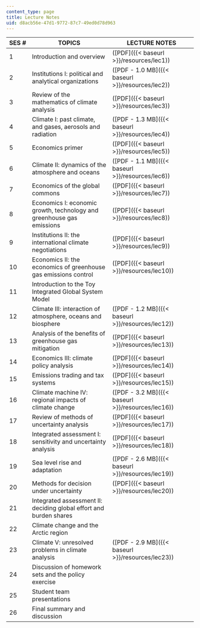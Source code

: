 ```yaml
---
content_type: page
title: Lecture Notes
uid: d8acb56e-47d1-9772-87c7-49ed0d78d963
---
```


| SES # | TOPICS | LECTURE NOTES |
| --- | --- | --- |
| 1 | Introduction and overview | ([PDF]({{< baseurl >}}/resources/lec1)) |
| 2 | Institutions I: political and analytical organizations | ([PDF - 1.0 MB]({{< baseurl >}}/resources/lec2)) |
| 3 | Review of the mathematics of climate analysis | ([PDF]({{< baseurl >}}/resources/lec3)) |
| 4 | Climate I: past climate, and gases, aerosols and radiation | ([PDF - 1.3 MB]({{< baseurl >}}/resources/lec4)) |
| 5 | Economics primer | ([PDF]({{< baseurl >}}/resources/lec5)) |
| 6 | Climate II: dynamics of the atmosphere and oceans | ([PDF - 1.1 MB]({{< baseurl >}}/resources/lec6)) |
| 7 | Economics of the global commons | ([PDF]({{< baseurl >}}/resources/lec7)) |
| 8 | Economics I: economic growth, technology and greenhouse gas emissions | ([PDF]({{< baseurl >}}/resources/lec8)) |
| 9 | Institutions II: the international climate negotiations | ([PDF]({{< baseurl >}}/resources/lec9)) |
| 10 | Economics II: the economics of greenhouse gas emissions control | ([PDF]({{< baseurl >}}/resources/lec10)) |
| 11 | Introduction to the Toy Integrated Global System Model | &nbsp; |
| 12 | Climate III: interaction of atmosphere, oceans and biosphere | ([PDF - 1.2 MB]({{< baseurl >}}/resources/lec12)) |
| 13 | Analysis of the benefits of greenhouse gas mitigation | ([PDF]({{< baseurl >}}/resources/lec13)) |
| 14 | Economics III: climate policy analysis | ([PDF]({{< baseurl >}}/resources/lec14)) |
| 15 | Emissions trading and tax systems | ([PDF]({{< baseurl >}}/resources/lec15)) |
| 16 | Climate machine IV: regional impacts of climate change | ([PDF - 3.2 MB]({{< baseurl >}}/resources/lec16)) |
| 17 | Review of methods of uncertainty analysis | ([PDF]({{< baseurl >}}/resources/lec17)) |
| 18 | Integrated assessment I: sensitivity and uncertainty analysis | ([PDF]({{< baseurl >}}/resources/lec18)) |
| 19 | Sea level rise and adaptation | ([PDF - 2.6 MB]({{< baseurl >}}/resources/lec19)) |
| 20 | Methods for decision under uncertainty | ([PDF]({{< baseurl >}}/resources/lec20)) |
| 21 | Integrated assessment II: deciding global effort and burden shares | &nbsp; |
| 22 | Climate change and the Arctic region | &nbsp; |
| 23 | Climate V: unresolved problems in climate analysis | ([PDF - 2.9 MB]({{< baseurl >}}/resources/lec23)) |
| 24 | Discussion of homework sets and the policy exercise | &nbsp; |
| 25 | Student team presentations | &nbsp; |
| 26 | Final summary and discussion |